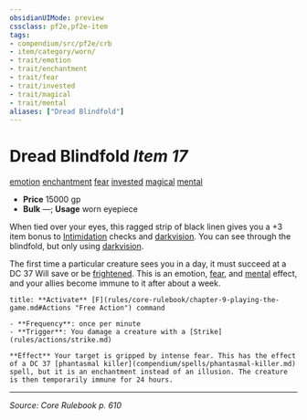 ```yaml
---
obsidianUIMode: preview
cssclass: pf2e,pf2e-item
tags:
- compendium/src/pf2e/crb
- item/category/worn/
- trait/emotion
- trait/enchantment
- trait/fear
- trait/invested
- trait/magical
- trait/mental
aliases: ["Dread Blindfold"]
---
```

# Dread Blindfold *Item 17*  
[emotion](rules/traits/emotion.md "Emotion Effect Trait")  [enchantment](rules/traits/enchantment.md "Enchantment School Trait")  [fear](rules/traits/fear.md "Fear Effect Trait")  [invested](rules/traits/invested.md "Invested Item Trait")  [magical](rules/traits/magical.md "Magical Item Trait")  [mental](rules/traits/mental.md "Mental Effect Trait")  

- **Price** 15000 gp
- **Bulk** —; **Usage** worn eyepiece

When tied over your eyes, this ragged strip of black linen gives you a +3 item bonus to [Intimidation](compendium/skills.md#Intimidation) checks and [darkvision](rules/abilities/darkvision.md). You can see through the blindfold, but only using [darkvision](rules/abilities/darkvision.md).

The first time a particular creature sees you in a day, it must succeed at a DC 37 Will save or be [frightened](rules/conditions.md#Frightened). This is an emotion, [fear](rules/traits/fear.md "Fear Effect Trait"), and [mental](rules/traits/mental.md "Mental Effect Trait") effect, and your allies become immune to it after about a week.

```ad-embed-ability
title: **Activate** [F](rules/core-rulebook/chapter-9-playing-the-game.md#Actions "Free Action") command

- **Frequency**: once per minute
- **Trigger**: You damage a creature with a [Strike](rules/actions/strike.md)

**Effect** Your target is gripped by intense fear. This has the effect of a DC 37 [phantasmal killer](compendium/spells/phantasmal-killer.md) spell, but it is an enchantment instead of an illusion. The creature is then temporarily immune for 24 hours.
```


---
*Source: Core Rulebook p. 610*